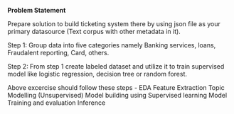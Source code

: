 **Problem Statement**

Prepare solution to build ticketing system there by using json file as your primary datasource (Text corpus with other metadata in it).

Step 1: Group data into five categories namely Banking services, loans, Fraudalent reporting, Card, others.

Step 2: From step 1 create labeled dataset and utilize it to train supervised model like logistic regression, decision tree or random forest.

Above excercise should follow these steps - EDA Feature Extraction Topic Modelling (Unsupervised) Model building using Supervised learning Model Training and evaluation Inference
